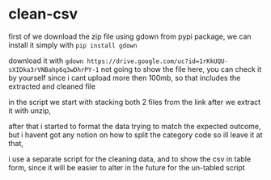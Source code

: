 # clean-csv


first of we download the zip file using gdown from pypi package, we can install it simply with `pip install gdown`

download it with `gdown https://drive.google.com/uc?id=1rKkUQU-sXIDka3rVNBahp6q3wDhrPY-1`
not going to show the file here, you can check it by yourself since i cant upload more then 100mb, so that includes the extracted and cleaned file

in the script we start with stacking both 2 files from the link after we extract it with unzip,

after that i started to format the data trying to match the expected outcome, but i havent got any notion on
how to split the category code so ill leave it at that, 

i use a separate script for the cleaning data, and to show the csv in table form, since it will be easier to alter in the future for the un-tabled script
